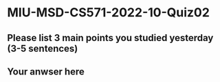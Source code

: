 # MIU-MSD-CS571-2022-10-Quiz02
## Please list 3 main points you studied yesterday (3-5 sentences)
## Your anwser here
